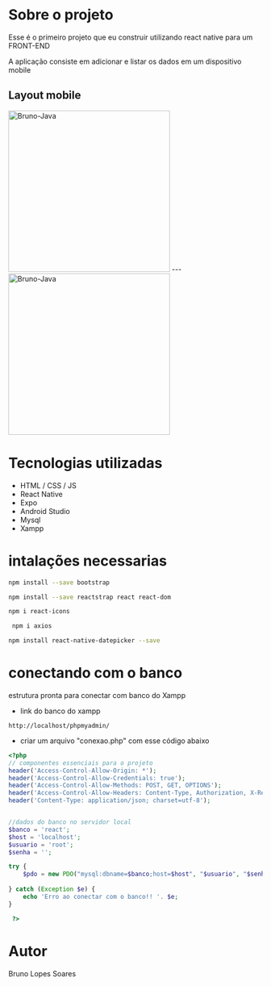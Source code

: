 
# Sobre o projeto

Esse é o primeiro projeto que eu construir utilizando react native para um FRONT-END

A aplicação consiste em adicionar e listar os dados em um dispositivo mobile

## Layout mobile
  
  <div style="display: inline-block;">
  <img  alt="Bruno-Java"  width="320" src="https://user-images.githubusercontent.com/107335359/178506133-6fdf0ab8-ca98-49b3-b695-86b1123a4641.png">
  ---
  <img  alt="Bruno-Java"  width="320" src="https://user-images.githubusercontent.com/107335359/178510151-e888597a-b260-410a-80a3-edde7c7a8cc4.png">
  </div>

# Tecnologias utilizadas

- HTML / CSS / JS 
- React Native
- Expo
- Android Studio
- Mysql
- Xampp

# intalações necessarias

```bash
npm install --save bootstrap
```
```bash
npm install --save reactstrap react react-dom
```
```bash
npm i react-icons
```
```bash
 npm i axios
```
```bash
npm install react-native-datepicker --save
```
# conectando com o banco
estrutura pronta para conectar com banco do Xampp
- link do banco do xampp 
```
http://localhost/phpmyadmin/
```

- criar um arquivo "conexao.php" com esse código abaixo

```php
<?php 
// componentes essenciais para o projeto
header('Access-Control-Allow-Origin: *');
header('Access-Control-Allow-Credentials: true');
header('Access-Control-Allow-Methods: POST, GET, OPTIONS');
header('Access-Control-Allow-Headers: Content-Type, Authorization, X-Requested-With'); 
header('Content-Type: application/json; charset=utf-8');  


//dados do banco no servidor local
$banco = 'react';
$host = 'localhost';
$usuario = 'root';
$senha = '';

try { 
	$pdo = new PDO("mysql:dbname=$banco;host=$host", "$usuario", "$senha");
	
} catch (Exception $e) {
	echo 'Erro ao conectar com o banco!! '. $e;
}

 ?>
```

# Autor

Bruno Lopes Soares
